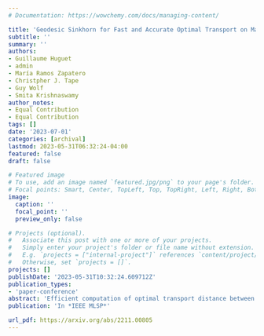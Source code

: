 ```yaml
---
# Documentation: https://wowchemy.com/docs/managing-content/

title: 'Geodesic Sinkhorn for Fast and Accurate Optimal Transport on Manifolds'
subtitle: ''
summary: ''
authors:
- Guillaume Huguet
- admin
- María Ramos Zapatero
- Christpher J. Tape
- Guy Wolf
- Smita Krishnaswamy
author_notes:
- Equal Contribution
- Equal Contribution
tags: []
date: '2023-07-01'
categories: [archival]
lastmod: 2023-05-31T06:32:24-04:00
featured: false
draft: false

# Featured image
# To use, add an image named `featured.jpg/png` to your page's folder.
# Focal points: Smart, Center, TopLeft, Top, TopRight, Left, Right, BottomLeft, Bottom, BottomRight.
image:
  caption: ''
  focal_point: ''
  preview_only: false

# Projects (optional).
#   Associate this post with one or more of your projects.
#   Simply enter your project's folder or file name without extension.
#   E.g. `projects = ["internal-project"]` references `content/project/deep-learning/index.md`.
#   Otherwise, set `projects = []`.
projects: []
publishDate: '2023-05-31T10:32:24.609712Z'
publication_types:
- 'paper-conference'
abstract: 'Efficient computation of optimal transport distance between distributions is of growing importance in data science. Sinkhorn-based methods are currently the state of the art for such computations, but require $O(n^2)$ computations. In addition, Sinkhorn-based methods commonly use an Euclidean ground distance between datapoints. However, with the prevalence of manifold structured scientific data, it is often desirable to consider geodesic ground distance. Here, we tackle both issues by proposing Geodesic Sinkhorn---based on diffusing a heat kernel on a manifold graph. Notably, Geodesic Sinkhorn requires only $O(n\log n)$ computation, as we approximate the heat kernel with Chebyshev polynomials based on the sparse graph Laplacian. We apply our method to the computation of barycenters of several distributions of high dimensional single cell data from patient samples undergoing chemotherapy. In particular we define the barycentric distance as the distance between two such barycenters. Using this definition, we identify an optimal transport distance and path associated with the effect of treatment on cellular data.'
publication: 'In *IEEE MLSP*'

url_pdf: https://arxiv.org/abs/2211.00805
---
```

